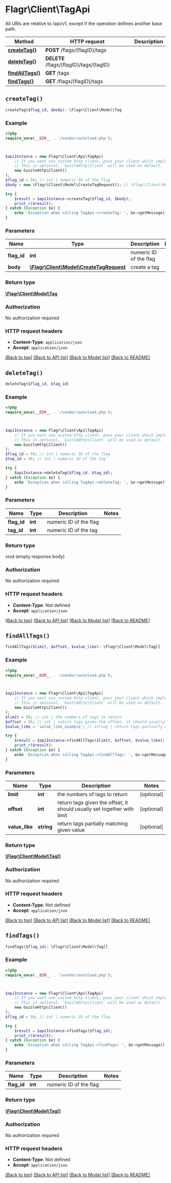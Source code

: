 # Flagr\Client\TagApi

All URIs are relative to /api/v1, except if the operation defines another base path.

| Method | HTTP request | Description |
| ------------- | ------------- | ------------- |
| [**createTag()**](TagApi.md#createTag) | **POST** /flags/{flagID}/tags |  |
| [**deleteTag()**](TagApi.md#deleteTag) | **DELETE** /flags/{flagID}/tags/{tagID} |  |
| [**findAllTags()**](TagApi.md#findAllTags) | **GET** /tags |  |
| [**findTags()**](TagApi.md#findTags) | **GET** /flags/{flagID}/tags |  |


## `createTag()`

```php
createTag($flag_id, $body): \Flagr\Client\Model\Tag
```



### Example

```php
<?php
require_once(__DIR__ . '/vendor/autoload.php');



$apiInstance = new Flagr\Client\Api\TagApi(
    // If you want use custom http client, pass your client which implements `GuzzleHttp\ClientInterface`.
    // This is optional, `GuzzleHttp\Client` will be used as default.
    new GuzzleHttp\Client()
);
$flag_id = 56; // int | numeric ID of the flag
$body = new \Flagr\Client\Model\CreateTagRequest(); // \Flagr\Client\Model\CreateTagRequest | create a tag

try {
    $result = $apiInstance->createTag($flag_id, $body);
    print_r($result);
} catch (Exception $e) {
    echo 'Exception when calling TagApi->createTag: ', $e->getMessage(), PHP_EOL;
}
```

### Parameters

| Name | Type | Description  | Notes |
| ------------- | ------------- | ------------- | ------------- |
| **flag_id** | **int**| numeric ID of the flag | |
| **body** | [**\Flagr\Client\Model\CreateTagRequest**](../Model/CreateTagRequest.md)| create a tag | |

### Return type

[**\Flagr\Client\Model\Tag**](../Model/Tag.md)

### Authorization

No authorization required

### HTTP request headers

- **Content-Type**: `application/json`
- **Accept**: `application/json`

[[Back to top]](#) [[Back to API list]](../../README.md#endpoints)
[[Back to Model list]](../../README.md#models)
[[Back to README]](../../README.md)

## `deleteTag()`

```php
deleteTag($flag_id, $tag_id)
```



### Example

```php
<?php
require_once(__DIR__ . '/vendor/autoload.php');



$apiInstance = new Flagr\Client\Api\TagApi(
    // If you want use custom http client, pass your client which implements `GuzzleHttp\ClientInterface`.
    // This is optional, `GuzzleHttp\Client` will be used as default.
    new GuzzleHttp\Client()
);
$flag_id = 56; // int | numeric ID of the flag
$tag_id = 56; // int | numeric ID of the tag

try {
    $apiInstance->deleteTag($flag_id, $tag_id);
} catch (Exception $e) {
    echo 'Exception when calling TagApi->deleteTag: ', $e->getMessage(), PHP_EOL;
}
```

### Parameters

| Name | Type | Description  | Notes |
| ------------- | ------------- | ------------- | ------------- |
| **flag_id** | **int**| numeric ID of the flag | |
| **tag_id** | **int**| numeric ID of the tag | |

### Return type

void (empty response body)

### Authorization

No authorization required

### HTTP request headers

- **Content-Type**: Not defined
- **Accept**: `application/json`

[[Back to top]](#) [[Back to API list]](../../README.md#endpoints)
[[Back to Model list]](../../README.md#models)
[[Back to README]](../../README.md)

## `findAllTags()`

```php
findAllTags($limit, $offset, $value_like): \Flagr\Client\Model\Tag[]
```



### Example

```php
<?php
require_once(__DIR__ . '/vendor/autoload.php');



$apiInstance = new Flagr\Client\Api\TagApi(
    // If you want use custom http client, pass your client which implements `GuzzleHttp\ClientInterface`.
    // This is optional, `GuzzleHttp\Client` will be used as default.
    new GuzzleHttp\Client()
);
$limit = 56; // int | the numbers of tags to return
$offset = 56; // int | return tags given the offset, it should usually set together with limit
$value_like = 'value_like_example'; // string | return tags partially matching given value

try {
    $result = $apiInstance->findAllTags($limit, $offset, $value_like);
    print_r($result);
} catch (Exception $e) {
    echo 'Exception when calling TagApi->findAllTags: ', $e->getMessage(), PHP_EOL;
}
```

### Parameters

| Name | Type | Description  | Notes |
| ------------- | ------------- | ------------- | ------------- |
| **limit** | **int**| the numbers of tags to return | [optional] |
| **offset** | **int**| return tags given the offset, it should usually set together with limit | [optional] |
| **value_like** | **string**| return tags partially matching given value | [optional] |

### Return type

[**\Flagr\Client\Model\Tag[]**](../Model/Tag.md)

### Authorization

No authorization required

### HTTP request headers

- **Content-Type**: Not defined
- **Accept**: `application/json`

[[Back to top]](#) [[Back to API list]](../../README.md#endpoints)
[[Back to Model list]](../../README.md#models)
[[Back to README]](../../README.md)

## `findTags()`

```php
findTags($flag_id): \Flagr\Client\Model\Tag[]
```



### Example

```php
<?php
require_once(__DIR__ . '/vendor/autoload.php');



$apiInstance = new Flagr\Client\Api\TagApi(
    // If you want use custom http client, pass your client which implements `GuzzleHttp\ClientInterface`.
    // This is optional, `GuzzleHttp\Client` will be used as default.
    new GuzzleHttp\Client()
);
$flag_id = 56; // int | numeric ID of the flag

try {
    $result = $apiInstance->findTags($flag_id);
    print_r($result);
} catch (Exception $e) {
    echo 'Exception when calling TagApi->findTags: ', $e->getMessage(), PHP_EOL;
}
```

### Parameters

| Name | Type | Description  | Notes |
| ------------- | ------------- | ------------- | ------------- |
| **flag_id** | **int**| numeric ID of the flag | |

### Return type

[**\Flagr\Client\Model\Tag[]**](../Model/Tag.md)

### Authorization

No authorization required

### HTTP request headers

- **Content-Type**: Not defined
- **Accept**: `application/json`

[[Back to top]](#) [[Back to API list]](../../README.md#endpoints)
[[Back to Model list]](../../README.md#models)
[[Back to README]](../../README.md)
